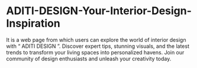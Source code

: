 # ADITI-DESIGN-Your-Interior-Design-Inspiration
It is a web page from which users can explore the world of interior design with “ ADITI DESIGN ”. Discover expert tips, stunning visuals, and the latest trends to transform your living spaces into personalized havens. Join our community of design enthusiasts and unleash your creativity today.
